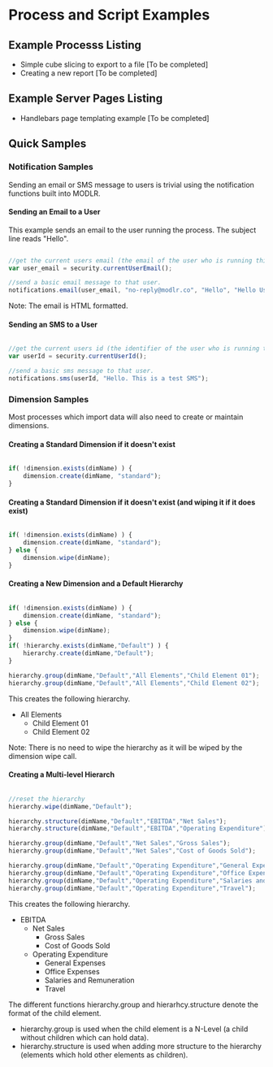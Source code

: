 # Process and Script Examples

## Example Processs Listing
* Simple cube slicing to export to a file [To be completed]
* Creating a new report  [To be completed]

## Example Server Pages Listing
* Handlebars page templating example [To be completed]


## Quick Samples

### Notification Samples
Sending an email or SMS message to users is trivial using the notification functions built into MODLR.

#### Sending an Email to a User
This example sends an email to the user running the process. The subject line reads "Hello". 
```javascript

//get the current users email (the email of the user who is running this process or accessing this webpage.
var user_email = security.currentUserEmail();

//send a basic email message to that user.
notifications.email(user_email, "no-reply@modlr.co", "Hello", "Hello User");

```
Note: The email is HTML formatted.


#### Sending an SMS to a User
```javascript

//get the current users id (the identifier of the user who is running this process or accessing this webpage.
var userId = security.currentUserId();

//send a basic sms message to that user.
notifications.sms(userId, "Hello. This is a test SMS");

```


### Dimension Samples
Most processes which import data will also need to create or maintain dimensions.

#### Creating a Standard Dimension if it doesn't exist
```javascript

if( !dimension.exists(dimName) ) {
	dimension.create(dimName, "standard");
}

```

#### Creating a Standard Dimension if it doesn't exist (and wiping it if it does exist)
```javascript

if( !dimension.exists(dimName) ) {
	dimension.create(dimName, "standard");
} else {
	dimension.wipe(dimName);
}

```

#### Creating a New Dimension and a Default Hierarchy
```javascript

if( !dimension.exists(dimName) ) {
	dimension.create(dimName, "standard");
} else {
	dimension.wipe(dimName);
}
if( !hierarchy.exists(dimName,"Default") ) {
	hierarchy.create(dimName,"Default");
}

hierarchy.group(dimName,"Default","All Elements","Child Element 01");
hierarchy.group(dimName,"Default","All Elements","Child Element 02");

```
This creates the following hierarchy.
- All Elements
	- Child Element 01
	- Child Element 02

Note: There is no need to wipe the hierarchy as it will be wiped by the dimension wipe call.


#### Creating a Multi-level Hierarch
```javascript

//reset the hierarchy
hierarchy.wipe(dimName,"Default");

hierarchy.structure(dimName,"Default","EBITDA","Net Sales");
hierarchy.structure(dimName,"Default","EBITDA","Operating Expenditure");

hierarchy.group(dimName,"Default","Net Sales","Gross Sales");
hierarchy.group(dimName,"Default","Net Sales","Cost of Goods Sold");

hierarchy.group(dimName,"Default","Operating Expenditure","General Expenses");
hierarchy.group(dimName,"Default","Operating Expenditure","Office Expenses");
hierarchy.group(dimName,"Default","Operating Expenditure","Salaries and Remuneration");
hierarchy.group(dimName,"Default","Operating Expenditure","Travel");

```
This creates the following hierarchy.
- EBITDA
	- Net Sales
		- Gross Sales
		- Cost of Goods Sold
	- Operating Expenditure
		- General Expenses
		- Office Expenses
		- Salaries and Remuneration
		- Travel

The different functions hierarchy.group and hierarhcy.structure denote the format of the child element. 
- hierarchy.group is used when the child element is a N-Level (a child without children which can hold data). 
- hierarchy.structure is used when adding more structure to the hierarchy (elements which hold other elements as children).

